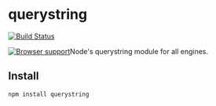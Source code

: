 # querystring

[![Build Status](https://secure.travis-ci.org/Gozala/querystring.png)](http://travis-ci.org/Gozala/querystring)


[![Browser support](http://ci.testling.com/Gozala/querystring.png)](http://ci.testling.com/Gozala/querystring)Node's querystring module for all engines.

## Install ##

    npm install querystring

